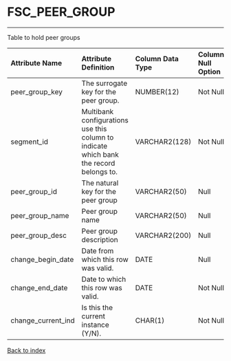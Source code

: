 # FSC_PEER_GROUP

---

Table to hold peer groups

| Attribute Name     | Attribute Definition                                                                   | Column Data Type   | Column Null Option   | Column Is PK   | Column Is FK   |
|:-------------------|:---------------------------------------------------------------------------------------|:-------------------|:---------------------|:---------------|:---------------|
| peer_group_key     | The surrogate key for the peer group.                                                  | NUMBER(12)         | Not Null             | Yes            | No             |
| segment_id         | Multibank configurations use this column to indicate which bank the record belongs to. | VARCHAR2(128)      | Not Null             | Yes            | No             |
| peer_group_id      | The natural key for the peer group                                                     | VARCHAR2(50)       | Null                 | No             | No             |
| peer_group_name    | Peer group name                                                                        | VARCHAR2(50)       | Null                 | No             | No             |
| peer_group_desc    | Peer group description                                                                 | VARCHAR2(200)      | Null                 | No             | No             |
| change_begin_date  | Date from which this row was valid.                                                    | DATE               | Null                 | No             | No             |
| change_end_date    | Date to which this row was valid.                                                      | DATE               | Not Null             | No             | No             |
| change_current_ind | Is this the current instance (Y/N).                                                    | CHAR(1)            | Not Null             | No             | No             |

[Back to index](./index.md)